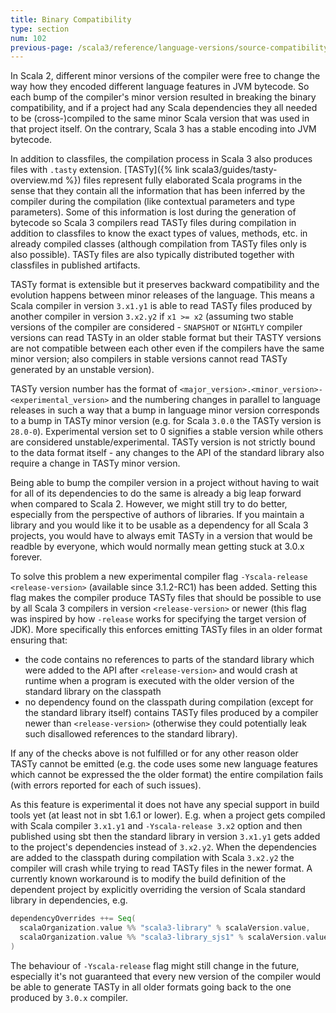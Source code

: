 ```yaml
---
title: Binary Compatibility
type: section
num: 102
previous-page: /scala3/reference/language-versions/source-compatibility
---
```


In Scala 2, different minor versions of the compiler were free to change the way how they encoded different language features in JVM bytecode. So each bump of the compiler's minor version resulted in breaking the binary compatibility, and if a project had any Scala dependencies they all needed to be (cross-)compiled to the same minor Scala version that was used in that project itself. On the contrary, Scala 3 has a stable encoding into JVM bytecode.

In addition to classfiles, the compilation process in Scala 3 also produces files with `.tasty` extension. [TASTy]({% link scala3/guides/tasty-overview.md %}) files represent fully elaborated Scala programs in the sense that they contain all the information that has been inferred by the compiler during the compilation (like contextual parameters and type parameters). Some of this information is lost during the generation of bytecode so Scala 3 compilers read TASTy files during compilation in addition to classfiles to know the exact types of values, methods, etc. in already compiled classes (although compilation from TASTy files only is also possible). TASTy files are also typically distributed together with classfiles in published artifacts.

TASTy format is extensible but it preserves backward compatibility and the evolution happens between minor releases of the language. This means a Scala compiler in version `3.x1.y1` is able to read TASTy files produced by another compiler in version `3.x2.y2` if `x1 >= x2` (assuming two stable versions of the compiler are considered - `SNAPSHOT` or `NIGHTLY` compiler versions can read TASTy in an older stable format but their TASTY versions are not compatible between each other even if the compilers have the same minor version; also compilers in stable versions cannot read TASTy generated by an unstable version).

TASTy version number has the format of `<major_version>.<minor_version>-<experimental_version>` and the numbering changes in parallel to language releases in such a way that a bump in language minor version corresponds to a bump in TASTy minor version (e.g. for Scala `3.0.0` the TASTy version is `28.0-0`). Experimental version set to 0 signifies a stable version while others are considered unstable/experimental. TASTy version is not strictly bound to the data format itself - any changes to the API of the standard library also require a change in TASTy minor version.

Being able to bump the compiler version in a project without having to wait for all of its dependencies to do the same is already a big leap forward when compared to Scala 2. However, we might still try to do better, especially from the perspective of authors of libraries.
If you maintain a library and you would like it to be usable as a dependency for all Scala 3 projects, you would have to always emit TASTy in a version that would be readble by everyone, which would normally mean getting stuck at 3.0.x forever.

To solve this problem a new experimental compiler flag `-Yscala-release <release-version>` (available since 3.1.2-RC1) has been added. Setting this flag makes the compiler produce TASTy files that should be possible to use by all Scala 3 compilers in version `<release-version>` or newer (this flag was inspired by how `-release` works for specifying the target version of JDK). More specifically this enforces emitting TASTy files in an older format ensuring that:
* the code contains no references to parts of the standard library which were added to the API after `<release-version>` and would crash at runtime when a program is executed with the older version of the standard library on the classpath
* no dependency found on the classpath during compilation (except for the standard library itself) contains TASTy files produced by a compiler newer than `<release-version>` (otherwise they could potentially leak such disallowed references to the standard library).

If any of the checks above is not fulfilled or for any other reason older TASTy cannot be emitted (e.g. the code uses some new language features which cannot be expressed the the older format) the entire compilation fails (with errors reported for each of such issues).

As this feature is experimental it does not have any special support in build tools yet (at least not in sbt 1.6.1 or lower).
E.g. when a project gets compiled with Scala compiler `3.x1.y1` and `-Yscala-release 3.x2` option and then published using sbt
then the standard library in version `3.x1.y1` gets added to the project's dependencies instead of `3.x2.y2`.
When the dependencies are added to the classpath during compilation with Scala `3.x2.y2` the compiler will crash while trying to read TASTy files in the newer format.
A currently known workaround is to modify the build definition of the dependent project by explicitly overriding the version of Scala standard library in dependencies, e.g.

```scala
dependencyOverrides ++= Seq(
  scalaOrganization.value %% "scala3-library" % scalaVersion.value,
  scalaOrganization.value %% "scala3-library_sjs1" % scalaVersion.value // for Scala.js projects
)
```

The behaviour of `-Yscala-release` flag might still change in the future, especially it's not guaranteed that every new version of the compiler would be able to generate TASTy in all older formats going back to the one produced by `3.0.x` compiler.
